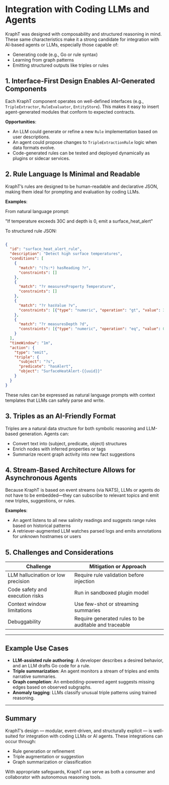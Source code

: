 # Integration with Coding LLMs and Agents

KraphT was designed with composability and structured reasoning in mind. These same characteristics make it a strong candidate for integration with AI-based agents or LLMs, especially those capable of:

- Generating code (e.g., Go or rule syntax)
- Learning from graph patterns
- Emitting structured outputs like triples or rules

## 1. Interface-First Design Enables AI-Generated Components

Each KraphT component operates on well-defined interfaces (e.g., `TripleExtractor`, `RuleEvaluator`, `EntityStore`). This makes it easy to insert agent-generated modules that conform to expected contracts.

**Opportunities**:

- An LLM could generate or refine a new `Rule` implementation based on user descriptions.
- An agent could propose changes to `TripleExtractionRule` logic when data formats evolve.
- Code-generated rules can be tested and deployed dynamically as plugins or sidecar services.

## 2. Rule Language Is Minimal and Readable

KraphT’s rules are designed to be human-readable and declarative JSON, making them ideal for prompting and evaluation by coding LLMs.

**Examples**:

From natural language prompt:

"If temperature exceeds 30C and depth is 0, emit a surface_heat_alert"

To structured rule JSON:

```json

{
  "id": "surface_heat_alert_rule",
  "description": "Detect high surface temperatures",
  "conditions": [
    {
      "match": "(?s:*) hasReading ?r",
      "constraints": []
    },
    {
      "match": "?r measuresProperty Temperature",
      "constraints": []
    },
    {
      "match": "?r hasValue ?v",
      "constraints": [{"type": "numeric", "operation": "gt", "value": 30.0}]
    },
    {
      "match": "?r measuresDepth ?d",
      "constraints": [{"type": "numeric", "operation": "eq", "value": 0.0}]
    }
  ],
  "timeWindow": "1m",
  "action": {
    "type": "emit",
    "triple": {
      "subject": "?s",
      "predicate": "hasAlert",
      "object": "SurfaceHeatAlert-{{uuid}}"
    }
  }
}
```

These rules can be expressed as natural language prompts with context templates that LLMs can safely parse and write.

## 3. Triples as an AI-Friendly Format

Triples are a natural data structure for both symbolic reasoning and LLM-based generation. Agents can:

- Convert text into (subject, predicate, object) structures
- Enrich nodes with inferred properties or tags
- Summarize recent graph activity into new fact suggestions

## 4. Stream-Based Architecture Allows for Asynchronous Agents

Because KraphT is based on event streams (via NATS), LLMs or agents do not have to be embedded—they can subscribe to relevant topics and emit new triples, suggestions, or rules.

**Examples**:

- An agent listens to all new salinity readings and suggests range rules based on historical patterns
- A retriever-augmented LLM watches parsed logs and emits annotations for unknown hostnames or users

## 5. Challenges and Considerations

| Challenge                          | Mitigation or Approach                      |
|-----------------------------------|---------------------------------------------|
| LLM hallucination or low precision| Require rule validation before injection    |
| Code safety and execution risks   | Run in sandboxed plugin model               |
| Context window limitations        | Use few-shot or streaming summaries         |
| Debuggability                     | Require generated rules to be auditable and traceable |

---

## Example Use Cases

- **LLM-assisted rule authoring**: A developer describes a desired behavior, and an LLM drafts Go code for a rule.
- **Triple summarization**: An agent monitors a stream of triples and emits narrative summaries.
- **Graph completion**: An embedding-powered agent suggests missing edges based on observed subgraphs.
- **Anomaly tagging**: LLMs classify unusual triple patterns using trained reasoning.

---

## Summary

KraphT’s design — modular, event-driven, and structurally explicit — is well-suited for integration with coding LLMs or AI agents. These integrations can occur through:

- Rule generation or refinement
- Triple augmentation or suggestion
- Graph summarization or classification

With appropriate safeguards, KraphT can serve as both a consumer and collaborator with autonomous reasoning tools.
